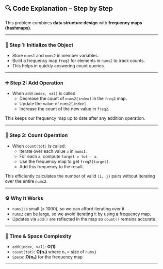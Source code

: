 ## 🔍 Code Explanation – Step by Step

This problem combines **data structure design** with **frequency maps (hashmaps)**.

---

### 🧱 Step 1: Initialize the Object

- Store `nums1` and `nums2` in member variables.
- Build a frequency map `freq2` for elements in `nums2` to track counts.
- This helps in quickly answering count queries.

---

### ➕ Step 2: Add Operation

- When `add(index, val)` is called:
  - Decrease the count of `nums2[index]` in the `freq2` map.
  - Update the value of `nums2[index]`.
  - Increase the count of the new value in `freq2`.

This keeps our frequency map up to date after any addition operation.

---

### 🔄 Step 3: Count Operation

- When `count(tot)` is called:
  - Iterate over each value `a` in `nums1`.
  - For each `a`, compute `target = tot - a`.
  - Use the frequency map to get `freq2[target]`.
  - Add this frequency to the result.

This efficiently calculates the number of valid `(i, j)` pairs without iterating over the entire `nums2`.

---

### ⚙️ Why It Works

- `nums1` is small (≤ 1000), so we can afford iterating over it.
- `nums2` can be large, so we avoid iterating it by using a frequency map.
- Updates via `add()` are reflected in the map so `count()` remains accurate.

---

### 🧮 Time & Space Complexity

- `add(index, val)`: **O(1)**  
- `count(tot)`: **O(n₁)** where n₁ = size of `nums1`
- `Space`: **O(n₂)** for the frequency map

---
